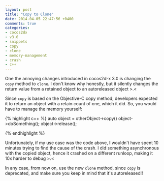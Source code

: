 ```yaml
---
layout: post
title: "Copy to Clone"
date: 2014-04-05 22:47:56 +0400
comments: true
categories: 
- cocos2dx
- v3.0
- snippets
- copy
- clone
- memory-management
- crash
- c++
---
```


One the annoying changes introduced in cocos2d-x 3.0 is changing the `copy` method to `clone`. I don't know why honestly, but it silently changes the return value from a retained object to an autoreleased object >.<

Since `copy` is based on the Objective-C copy method, developers expected it to return an object with a retain count of one, which it did. So, you would have to manage the memory yourself:

{% highlight c++ %}
auto object = otherObject->copy()
object->doSomething();
object->release();

{% endhighlight %}

Unfortunately, if my use case was the code above, I wouldn't have spent 10 minutes trying to find the cause of the crash. I did something asynchronous with the copied object, hence it crashed on a different runloop, making it 10x harder to debug >.<

In any case, from now on, use the new `clone` method, since `copy` is deprecated, and make sure you keep in mind that it's autoreleased!!

